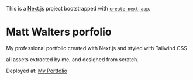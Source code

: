 This is a [Next.js](https://nextjs.org/) project bootstrapped with [`create-next-app`](https://github.com/vercel/next.js/tree/canary/packages/create-next-app).

# Matt Walters porfolio

My professional portfolio created with Next.js and styled with Tailwind CSS

all assets extracted by me, and designed from scratch.

Deployed at: [My Portfolio](https://waltersmatthew.vercel.app/)
